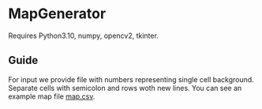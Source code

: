 # MapGenerator

Requires Python3.10, numpy, opencv2, tkinter.

## Guide

For input we provide file with numbers representing single cell background. Separate cells with semicolon and rows woth new lines. You can see an example map file [map.csv](/map.csv).
